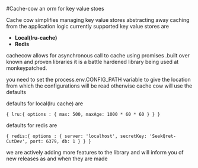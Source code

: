 

#Cache-cow
an orm for key value stoes

Cache cow simplifies managing key value stores abstracting away caching from the application logic
currently supported key value stores are

* **Local(lru-cache)**
* **Redis**

cachecow allows for asynchronous call to cache using promises .built over known and proven libraries
it is a battle hardened library being used at monkeypatched.

you need to set the process.env.CONFIG_PATH variable to give the location from which the configurations will be read
otherwise cache cow will use the defaults

defaults for local(lru cache) are

``
{
    lru:{
        options : {
            max: 500,
            maxAge: 1000 * 60 * 60
        }
    }
}
``

defaults for redis  are

``
{
    redis:{
        options : {
            server: 'localhost',
            secretKey: 'SeekQret-CutDev',
            port: 6379,
            db: 1
        }
    }
}
``

we are actively adding more features to the library and will inform you of new releases
as and when they are made

